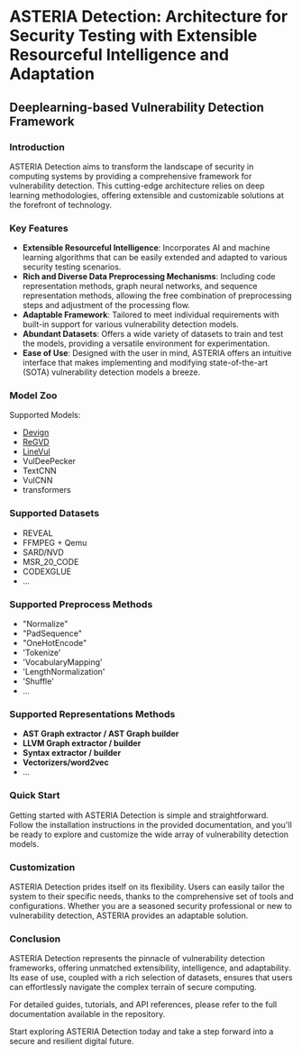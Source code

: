 # ASTERIA Detection: Architecture for Security Testing with Extensible Resourceful Intelligence and Adaptation

## Deeplearning-based Vulnerability Detection Framework

### Introduction

ASTERIA Detection aims to transform the landscape of security in computing systems by providing a comprehensive framework for vulnerability detection. This cutting-edge architecture relies on deep learning methodologies, offering extensible and customizable solutions at the forefront of technology.

### Key Features

- **Extensible Resourceful Intelligence**: Incorporates AI and machine learning algorithms that can be easily extended and adapted to various security testing scenarios.
- **Rich and Diverse Data Preprocessing Mechanisms**: Including code representation methods, graph neural networks, and sequence representation methods, allowing the free combination of preprocessing steps and adjustment of the processing flow.
- **Adaptable Framework**: Tailored to meet individual requirements with built-in support for various vulnerability detection models.
- **Abundant Datasets**: Offers a wide variety of datasets to train and test the models, providing a versatile environment for experimentation.
- **Ease of Use**: Designed with the user in mind, ASTERIA offers an intuitive interface that makes implementing and modifying state-of-the-art (SOTA) vulnerability detection models a breeze.

### Model Zoo
Supported Models:
- [Devign](https://github.com/epicosy/devign)
- [ReGVD](https://github.com/daiquocnguyen/GNN-ReGVD)
- [LineVul](https://github.com/awsm-research/LineVul/blob/main/linevul/linevul_main.py)
- VulDeePecker
- TextCNN
- VulCNN
- transformers

### Supported Datasets
- REVEAL
- FFMPEG + Qemu
- SARD/NVD
- MSR_20_CODE
- CODEXGLUE
- ...

### Supported Preprocess Methods
- "Normalize"
- "PadSequence"
- "OneHotEncode"
- 'Tokenize'
- 'VocabularyMapping'
- 'LengthNormalization'
- 'Shuffle'
- ...
  
### Supported Representations Methods
- **AST Graph extractor / AST Graph builder**
- **LLVM Graph extractor / builder**
- **Syntax extractor / builder**
- **Vectorizers/word2vec**
- ...

### Quick Start

Getting started with ASTERIA Detection is simple and straightforward. Follow the installation instructions in the provided documentation, and you'll be ready to explore and customize the wide array of vulnerability detection models.

### Customization

ASTERIA Detection prides itself on its flexibility. Users can easily tailor the system to their specific needs, thanks to the comprehensive set of tools and configurations. Whether you are a seasoned security professional or new to vulnerability detection, ASTERIA provides an adaptable solution.

### Conclusion

ASTERIA Detection represents the pinnacle of vulnerability detection frameworks, offering unmatched extensibility, intelligence, and adaptability. Its ease of use, coupled with a rich selection of datasets, ensures that users can effortlessly navigate the complex terrain of secure computing.

For detailed guides, tutorials, and API references, please refer to the full documentation available in the repository.

Start exploring ASTERIA Detection today and take a step forward into a secure and resilient digital future.
